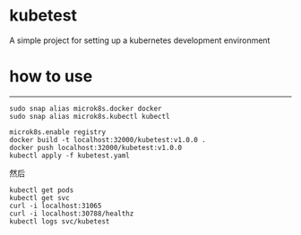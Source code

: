 # kubetest
A simple project for setting up a kubernetes development environment
# how to use
***
```
sudo snap alias microk8s.docker docker
sudo snap alias microk8s.kubectl kubectl
```
```
microk8s.enable registry
docker build -t localhost:32000/kubetest:v1.0.0 .
docker push localhost:32000/kubetest:v1.0.0
kubectl apply -f kubetest.yaml

```
然后
```
kubectl get pods
kubectl get svc
curl -i localhost:31065
curl -i localhost:30788/healthz
kubectl logs svc/kubetest

```
